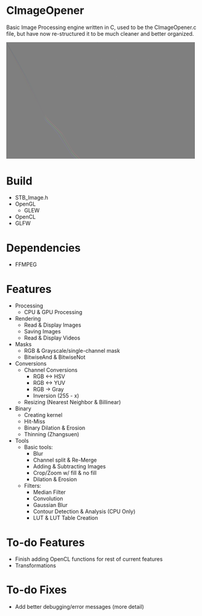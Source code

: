 # CImageOpener
Basic Image Processing engine written in C, used to be the CImageOpener.c file, but have now re-structured it to be much cleaner and better organized.

<div align="left">
    <img src="/photos/convolution.png" width="500px"</img> 
</div>

# Build
- STB_Image.h
- OpenGL
    - GLEW
- OpenCL
- GLFW

# Dependencies
- FFMPEG

# Features
- Processing
    - CPU & GPU Processing
- Rendering
    - Read & Display Images
    - Saving Images
    - Read & Display Videos
- Masks
    - RGB & Grayscale/single-channel mask
    - BitwiseAnd & BitwiseNot
- Conversions
    - Channel Conversions
        - RGB <-> HSV
        - RGB <-> YUV
        - RGB -> Gray
        - Inversion (255 - x)
    - Resizing (Nearest Neighbor & Billinear)
- Binary
    - Creating kernel
    - Hit-Miss
    - Binary Dilation & Erosion
    - Thinning (Zhangsuen)
- Tools
    - Basic tools:
        - Blur
        - Channel split & Re-Merge
        - Adding & Subtracting Images
        - Crop/Zoom w/ fill & no fill
        - Dilation & Erosion
    - Filters:
        - Median Filter
        - Convolution
        - Gaussian Blur
        - Contour Detection & Analysis (CPU Only)
        - LUT & LUT Table Creation

# To-do Features
- Finish adding OpenCL functions for rest of current features
- Transformations

# To-do Fixes
- Add better debugging/error messages (more detail)
